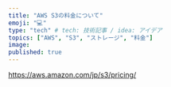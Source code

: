 ```yaml
---
title: "AWS S3の料金について"
emoji: "💻"
type: "tech" # tech: 技術記事 / idea: アイデア
topics: ["AWS", "S3", "ストレージ", "料金"]
image: 
published: true
---
```


https://aws.amazon.com/jp/s3/pricing/
